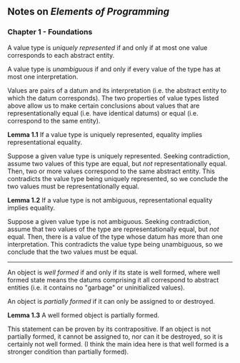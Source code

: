 
## Notes on _Elements of Programming_

### Chapter 1 - Foundations

A value type is _uniquely represented_ if and only if at most one value corresponds
to each abstract entity.

A value type is _unambiguous_ if and only if every value of the type has at most
one interpretation.

Values are pairs of a datum and its interpretation (i.e. the abstract entity to
which the datum corresponds). The two properties of value types listed above allow
us to make certain conclusions about values that are representationally equal (i.e.
have identical datums) or equal (i.e. correspond to the same entity).

__Lemma 1.1__ If a value type is uniquely represented, equality implies representational equality.

Suppose a given value type is uniquely represented. Seeking contradiction, assume
two values of this type are equal, but _not_ representationally equal. Then, two or
more values correspond to the same abstract entity. This contradicts the value type
being uniquely represented, so we conclude the two values must be representationally
equal.

__Lemma 1.2__ If a value type is not ambiguous, representational equality implies equality.

Suppose a given value type is not ambiguous. Seeking contradiction, assume that
two values of the type are representationally equal, but _not_ equal. Then, there
is a value of the type whose datum has more than one interpretation. This contradicts
the value type being unambiguous, so we conclude that the two values must be equal.

---

An object is _well formed_ if and only if its state is well formed, where well formed
state means the datums comprising it all correspond to abstract entities (i.e. it
contains no "garbage" or uninitialized values).

An object is _partially formed_ if it can only be assigned to or destroyed.

__Lemma 1.3__ A well formed object is partially formed.

This statement can be proven by its contrapositive. If an object is not partially
formed, it cannot be assigned to, nor can it be destroyed, so it is certainly not
well formed. (I think the main idea here is that well formed is a stronger condition
than partially formed).
